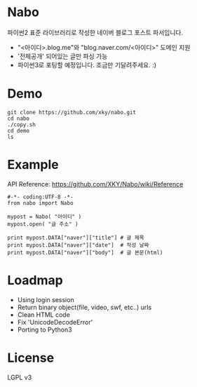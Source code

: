 Nabo
====
파이썬2 표준 라이브러리로 작성한 네이버 블로그 포스트 파서입니다.
* "<아이디>.blog.me"와 "blog.naver.com/<아이디>" 도메인 지원
* '전체공개' 되어있는 글만 파싱 가능
* 파이썬3로 포팅할 예정입니다. 조금만 기달려주세요. :)



Demo
====
```
git clone https://github.com/xky/nabo.git
cd nabo
./copy.sh
cd demo
ls
```



Example
====
API Reference: https://github.com/XKY/Nabo/wiki/Reference
```
#-*- coding:UTF-8 -*-
from nabo import Nabo

mypost = Nabo( "아이디" )
mypost.open( "글 주소" )

print mypost.DATA["naver"]["title"] # 글 제목
print mypost.DATA["naver"]["date"]  # 작성 날짜
print mypost.DATA["naver"]["body"]  # 글 본문(html)
```



Loadmap
====
* Using login session
* Return binary object(file, video, swf, etc..) urls
* Clean HTML code
* Fix 'UnicodeDecodeError'
* Porting to Python3



License
====
LGPL v3
